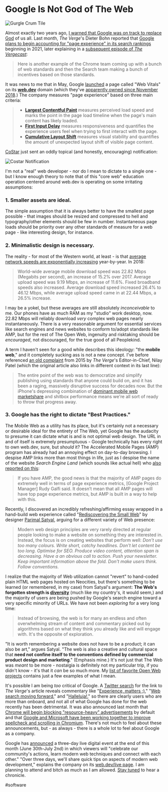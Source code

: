 # Google Is Not God of The Web

![Gurgle Crum Tile](https://i.snap.as/sA0Npx6.png)

Almost exactly two years ago, [I warned that Google was on track to replace God](https://bilge.world/google-soul-ledger-dont-be-evil) of us all. Last month, *The Verge*'s Dieter Bohn reported that [Google plans to begin accounting for "page experience" in its search rankings](https://www.theverge.com/2020/5/28/21272543/google-search-results-page-experience-load-time-contentfu-paint-layout-shift-top-stories-amp) beginning in 2021, later explaining in a [subsequent episode of *The Vergecast*](https://www.theverge.com/21274502/vergecast-podcast-407-trump-executive-order-social-media-hbo-max-launch): 

> Here is another example of the Chrome team coming up with a bunch of web standards and then the Search team making a bunch of incentives based on those standards.

It was news to me that in May, Google [launched](https://blog.chromium.org/2020/05/introducing-web-vitals-essential-metrics.html) a page called "Web Vitals" on its [**web.dev**](https://web.dev/vitals/) domain (which they've [apparently owned since November 2018](http://web.archive.org/web/20180415000000*/web.dev).) The company measures "page experience" based on three main criteria:

> - [**Largest Contentful Paint**](https://web.dev/lcp/) measures perceived load speed and marks the point in the page load timeline when the page's main content has likely loaded.
> - [**First Input Delay**](https://web.dev/fid/) measures responsiveness and quantifies the experience users feel when trying to first interact with the page.
> - [**Cumulative Layout Shift**](https://web.dev/cls/) measures visual stability and quantifies the amount of unexpected layout shift of visible page content.

[CoStar](https://www.costarastrology.com/neoyokel) just sent an oddly topical (and honestly, encouraging) notification:

![Costar Notification](https://i.snap.as/1Lo8JrN.jpeg)

I'm not a "real" web developer - nor do I mean to dictate to a single one - but I know enough theory to note that of this "core web" education operation centered around web.dev is operating on some irritating assumptions:

### 1. Smaller assets are ideal.

The simple assumption that it is always better to have the smallest page possible - that images should be resized and compressed to hell and typography/other elements should be few in number. Instantaneous page loads should be priority over any other standards of measure for a web page - like interesting design, for instance.

### 2. Minimalistic design is necessary.

The reality - for most of the Western world, at least - is that [average network speeds are exponentially increasing](https://www.forbes.com/sites/kevinmurnane/2018/12/11/heres-how-internet-speeds-fared-for-the-worlds-fastest-and-largest-countries-in-2018/#3f3124664976) year-by-year. In 2018:

> World-wide average mobile download speed was 22.82 Mbps (Megabits per second), an increase of 15.2% over 2017. Average upload speed was 9.19 Mbps, an increase of 11.6%. Fixed broadband speeds also increased. Average download speed increased 26.4% to 46.12 Mbps, while average upload speed came in at 22.44 Mbps, a 26.5% increase.

I may be a yokel, but these averages are still absolutely *inconceivable* to me. Our phones have as much RAM as my "studio" work desktop, now. 22.82 Mbps will reliably download *very* complex web pages nearly instantaneously. There is a very reasonable argument for essential services like search engines and news websites to conform to/adopt standards like AMP, but for the rest of The Open Web, ingenuity and risktaking should be *encouraged*, not discouraged, for the true good of all Peoplekind.

A term I haven't seen for a good while describes this ideology: "the **mobile web**," and it completely sucking ass is not a new concept. I've before referenced [an old complaint](https://www.theverge.com/2015/7/20/9002721/the-mobile-web-sucks) from 2015 by *The Verge*'s Editor-in-Chief, Nilay Patel (which the original article also links in different context in its last line):

> The entire point of the web was to democratize and simplify publishing using standards that anyone could build on, and it has been a raging, massively disruptive success for decades now. But the iPhone's depressing combination of [dominant mobile web marketshare](https://www.netmarketshare.com/browser-market-share.aspx?qprid=0&qpcustomd=1) and shitbox performance means we're all sort of ready to throw that progress away.

### 3. Google has the right to dictate "Best Practices."

The Mobile Web as a utility has its place, but it's certainly not a necessary or desirable ideal for the entirety of The Web, yet Google has the audacity to presume it can dictate what is and is not optimal web design. The URL in and of itself is extremely presumptuous - Google technically has every right to own web.dev, sure, but *should* it? The Accelerated Mobile Pages (AMP) program has already had an annoying effect on day-to-day browsing. I despise AMP links more than most things in life, just as I despise the name of the website *Search Engine Land* (which sounds like actual hell) who [also reported on this](https://searchengineland.com/the-google-page-experience-update-user-experience-to-become-a-google-ranking-factor-335252):

> If you have AMP, the good news is that the majority of AMP pages do extremely well in terms of page experience metrics, [Google Project Manager] Rudy Galfi said. It doesn’t mean that all AMP pages will have top page experience metrics, but AMP is built in a way to help with this.

Recently, I discovered an incredibly refreshing/affirming essay wrapped in a hand-build web experience called "[Rediscovering the Small Web](https://neustadt.fr/essays/the-small-web/)" by designer [Parimal Satyal](https://twitter.com/parimalsatyal), arguing for a different variety of Web presence:

> Modern web design principles are very rarely directed at regular people looking to make a website on something they are interested in. Instead, the focus is on creating websites that perform well:
> *Don't use too many colours. Write short, catchy headlines. Don't let content be too long. Optimise for SEO. Produce video content, attention span is decreasing. Have a an obvious call to action. Push your newsletter. Keep important information above the fold. Don't make users think. Follow conventions.*

I realize that the majority of Web utilization cannot "revert" to hand-coded plain HTML web pages hosted on Neocities, but there's something to be learned (or remembered, in my case) from Satyal's argument: **The Web's forgotten strength is <u>diversity</u>** (much like my country's, it would seem,) and the majority of users are being pushed by Google's search engine toward a very specific minority of URLs. We have not been *exploring* for a very long time:

> Instead of browsing, the web is for many an endless and often overwhelming stream of content and commentary picked out by algorithms based on what they think you already like and will engage with. It's the opposite of exploration.

"It is worth remembering a website does not have to be a product; it can also be art," argues Satyal. "The web is also a creative and cultural space that **need not confine itself to the conventions defined by commercial product design and marketing**." (Emphasis mine.) It's not just that The Web was *meant* to be more - nostalgia is definitely not my particular trip, if you didn't know - it's that it *can* be so much more. My [list of favorite Open Web projects](https://bilge.world/open) contains just a few examples of what I mean.

It's possible I am being *too* critical of Google. A [Twitter search](https://twitter.com/search?q=%22https%3A%2F%2Fwww.theverge.com%2F2020%2F5%2F28%2F21272543%2Fgoogle-search-results-page-experience-load-time-contentfu-paint-layout-shift-top-stories-amp%22&f=live) for the link to *The Verge*'s article reveals commentary like "[Experience, matters ;)](https://twitter.com/carlosriverao/status/1266051773472608257)," "[Web search moving forward](https://twitter.com/markupgrade/status/1266492831218139137)," and "[Halleluja!](https://twitter.com/reDDakteur/status/1266078587767177219)," so there are clearly users who are more than onboard, and not all of what Google has done for the web recently has been detrimental. It was also announced last month that [Chrome will begin blocking "resource-heavy" advertisements](https://blog.chromium.org/2020/05/resource-heavy-ads-in-chrome.html) by default and that [Google and Microsoft have been working together to improve spellcheck and scrolling in Chromium](https://www.theverge.com/2020/5/28/21273934/microsoft-google-chrome-edge-chromium-spellcheck-improvements). There's not much to feel about these announcements, but - as always - there is a whole lot to feel about Google as a company.

Google has [announced](https://dev.to/chromiumdev/announcing-web-dev-live-a-three-day-digital-event-2640) a three-day live digital event at the end of this month (June 30th-July 2nd) in which viewers will "celebrate our community's actions, learn modern web techniques and connect with each other." "Over three days, we'll share quick tips on aspects of modern web development," explains the company on its [web.dev/live page](https://web.dev/live/). I am planning to attend and bitch as much as I am allowed. [Stay tuned](https://bilge.world/subscribe) to hear a chronicle.

#software